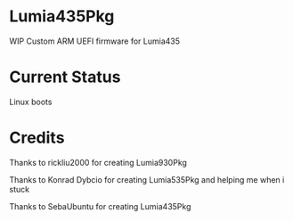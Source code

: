 # Lumia435Pkg
WIP Custom ARM UEFI firmware for Lumia435

# Current Status
Linux boots 

# Credits
Thanks to rickliu2000 for creating Lumia930Pkg

Thanks to Konrad Dybcio for creating Lumia535Pkg and helping me when i stuck

Thanks to SebaUbuntu for creating Lumia435Pkg
